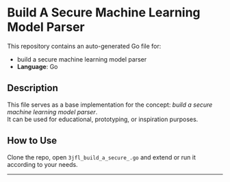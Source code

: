 # Build A Secure Machine Learning Model Parser

This repository contains an auto-generated Go file for:

- build a secure machine learning model parser
- **Language**: Go

## Description

This file serves as a base implementation for the concept: *build a secure machine learning model parser*.  
It can be used for educational, prototyping, or inspiration purposes.

## How to Use

Clone the repo, open `3jfl_build_a_secure_.go` and extend or run it according to your needs.

---



